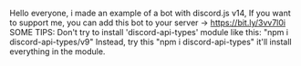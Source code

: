 Hello everyone, i made an example of a bot with discord.js v14,
If you want to support me, you can add this bot to your server -> https://bit.ly/3vv7l0i
SOME TIPS: 
Don't try to install 'discord-api-types' module like this:
"npm i discord-api-types/v9"
Instead, try this
"npm i discord-api-types"
it'll install everything in the module.
